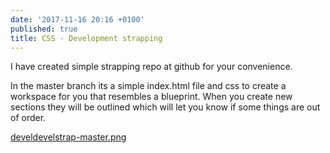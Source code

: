 ```yaml
---
date: '2017-11-16 20:16 +0100'
published: true
title: CSS - Development strapping
---
```

I have created simple strapping repo at github for your convenience.

In the master branch its a simple index.html file and css to create a workspace for you that resembles a blueprint. When you create new sections they will be outlined which will let you know if some things are out of order. 

[develdevelstrap-master.png]({{site.baseurl}}/img/posts/develdevelstrap-master.png)

